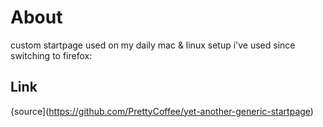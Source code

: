 # About
custom startpage used on my daily mac & linux setup i've used since switching to firefox:

## Link
{source](https://github.com/PrettyCoffee/yet-another-generic-startpage)
